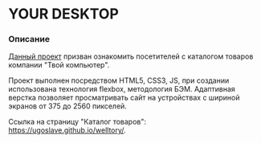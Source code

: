 # YOUR DESKTOP

### Описание


[Данный проект](https://ugoslave.github.io/welltory/) призван ознакомить посетителей с
каталогом товаров компании "Твой компьютер".

Проект выполнен посредством HTML5, CSS3, JS, при создании использована технология flexbox,
методология БЭМ. Адаптивная верстка позволяет просматривать сайт на устройствах с шириной
экранов от 375 до 2560 пикселей.


Ссылка на страницу "Каталог товаров": https://ugoslave.github.io/welltory/.

